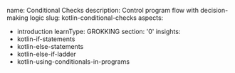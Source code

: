 name: Conditional Checks
description: Control program flow with decision-making logic
slug: kotlin-conditional-checks
aspects:
  - introduction
learnType: GROKKING
section: '0'
insights:
  - kotlin-if-statements
  - kotlin-else-statements
  - kotlin-else-if-ladder
  - kotlin-using-conditionals-in-programs
